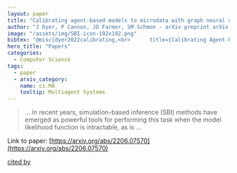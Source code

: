 ```yaml
---
layout: paper
title: "Calibrating agent-based models to microdata with graph neural networks"
author: "J Dyer, P Cannon, JD Farmer, SM Schmon - arXiv preprint arXiv …, 2022 - arxiv.org"
image: "/assets/img/SBI-icon-192x192.png"
bibtex: "@misc{dyer2022calibrating,<br>      title={Calibrating Agent-based Models to Microdata with Graph Neural Networks}, <br>      author={Joel Dyer and Patrick Cannon and J. Doyne Farmer and Sebastian M. Schmon},<br>      year={2022},<br>      eprint={2206.07570},<br>      archivePrefix={arXiv},<br>      primaryClass={cs.MA}<br>}"
hero_title: "Papers"
categories:
  - Computer Science
tags:
  - paper
  - arxiv_category:
    name: cs.MA
    tooltip: Multiagent Systems
---
```

>… In recent years, simulation-based inference (SBI) methods have emerged as powerful tools for performing this task when the model likelihood function is intractable, as is …

Link to paper: [https://arxiv.org/abs/2206.07570](https://arxiv.org/abs/2206.07570)

[cited by](https://scholar.google.com/scholar?cites=789365223049490404&as_sdt=2005&sciodt=0,5&hl=en&num=20)
